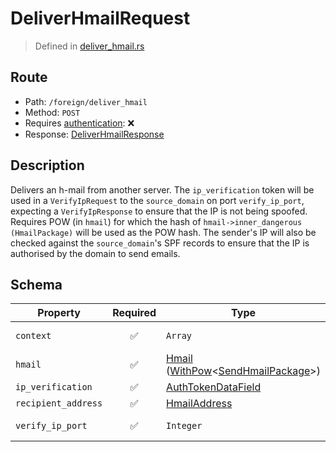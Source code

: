 # DeliverHmailRequest
> Defined in [deliver_hmail.rs](../../../../../interface/src/interface/routes/foreign/deliver_hmail.rs)

## Route
- Path: `/foreign/deliver_hmail`
- Method: `POST`
- Requires [authentication](../../../../Flows/Authentication%20Flow.md): ❌
- Response: [DeliverHmailResponse](DeliverHmailResponse.md)

## Description
Delivers an h-mail from another server. The `ip_verification` token will be used in a
`VerifyIpRequest` to the `source_domain` on port `verify_ip_port`, expecting a
`VerifyIpResponse` to ensure that the IP is not being spoofed. Requires POW (in `hmail`) for
which the hash of `hmail->inner_dangerous (HmailPackage)` will be used as the POW hash. The
sender's IP will also be checked against the `source_domain`'s SPF records to ensure that the IP
is authorised by the domain to send emails.

## Schema

| Property | Required | Type | Constraints |
| --- | :---: | --- | --- |
| `context` | ✅ | `Array` | With items of type [SendHmailPackage](../../../hmail/SendHmailPackage.md) |
| `hmail` | ✅ | [Hmail](../../../hmail/Hmail.md) ([WithPow](../../../pow/WithPow.md)\<[SendHmailPackage](../../../hmail/SendHmailPackage.md)\>) |  -  |
| `ip_verification` | ✅ | [AuthTokenDataField](../../../fields/auth_token/AuthTokenDataField.md) |  -  |
| `recipient_address` | ✅ | [HmailAddress](../../../fields/hmail_address/HmailAddress.md) |  -  |
| `verify_ip_port` | ✅ | `Integer` | `uint16` - Bounds: [0, 65535] |


